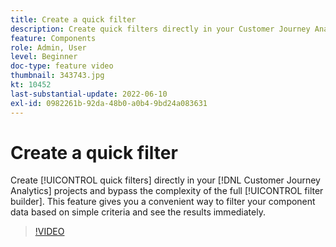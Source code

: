 ```yaml
---
title: Create a quick filter
description: Create quick filters directly in your Customer Journey Analytics projects and bypass the complexity of the full filter builder. This feature gives you a convenient way to filter your component data based on simple criteria and see the results immediately.
feature: Components
role: Admin, User
level: Beginner
doc-type: feature video
thumbnail: 343743.jpg
kt: 10452
last-substantial-update: 2022-06-10
exl-id: 0982261b-92da-48b0-a0b4-9bd24a083631
---
```

# Create a quick filter

Create [!UICONTROL quick filters] directly in your [!DNL Customer Journey Analytics] projects and bypass the complexity of the full [!UICONTROL filter builder]. This feature gives you a convenient way to filter your component data based on simple criteria and see the results immediately. 

>[!VIDEO](https://video.tv.adobe.com/v/343743/?quality=12&learn=on)
